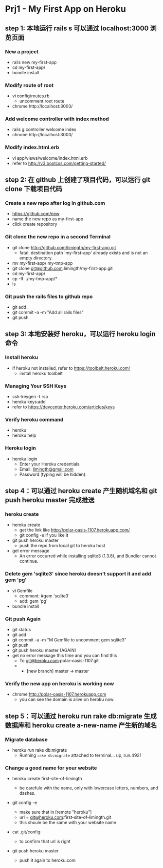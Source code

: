 # Prj1 - My First App on Heroku

step 1: 本地运行 rails s 可以通过 localhost:3000 浏览页面
------------------------------------------------------

### New a project
* rails new my-first-app
* cd my-first-app/
* bundle install

### Modify route of root 
* vi config/routes.rb 
    - uncomment root route
* chrome http://localhost:3000/

### Add welcome controller with index method
* rails g controller welcome index
* chrome http://localhost:3000/

### Modify index.html.erb
* vi app/views/welcome/index.html.erb 
* refer to http://v3.bootcss.com/getting-started/


step 2: 在 github 上创建了项目代码，可以运行 git clone 下载项目代码
------------------------------------------------------

### Create a new repo after log in github.com
* https://github.com/new
* name the new repo as my-first-app
* click create repository

### Git clone the new repo in a second Terminal
* git clone http://github.com/limingth/my-first-app.git
	- fatal: destination path 'my-first-app' already exists and is not an empty directory.
* mv my-first-app/ my-tmp-app
* git clone git@github.com:limingth/my-first-app.git
* cd my-first-app/
* cp -R ../my-tmp-app/* .
* ls

### Git push the rails files to github repo
* git add .
* git commit -a -m "Add all rails files"
* git push


step 3: 本地安装好 heroku，可以运行 heroku login 命令
------------------------------------------------------

### Install heroku
* if heroku not installed, refer to https://toolbelt.heroku.com/
	- install heroku toolbelt

### Managing Your SSH Keys
* ssh-keygen -t rsa
* heroku keys:add
* refer to https://devcenter.heroku.com/articles/keys

### Verify heroku command
* heroku 
* heroku help

### Heroku login
* heroku login 
	- Enter your Heroku credentials.
	- Email: limingth@gmail.com
	- Password (typing will be hidden): 


step 4：可以通过 heroku create 产生随机域名和 git push heroku master 完成推送
------------------------------------------------------

### heroku create
* heroku create
	- get the link like http://polar-oasis-1107.herokuapp.com/
	- git config -e if you like it
* git push heroku master
	- push the repo from local git to heroku host
* get error message
	- An error occurred while installing sqlite3 (1.3.8), and Bundler cannot continue.

### Delete gem 'sqlite3' since heroku doesn't support it and add gem 'pg'
* vi Gemfile
	- comment: #gem 'sqlite3'
	- add: gem 'pg'
* bundle install

### Git push Again
* git status
* git add .
* git commit -a -m "M Gemfile to uncomment gem sqlite3"
* git push 
* git push heroku master (AGAIN)
* get no error message this time and you can find this
	- To git@heroku.com:polar-oasis-1107.git
	- * [new branch]      master -> master

### Verify the new app on heroku is working now
* chrome http://polar-oasis-1107.herokuapp.com
	- you can see the domain is alive on heroku now 


step 5：可以通过 heroku run rake db:migrate 生成数据库和 heroku create a-new-name 产生新的域名
------------------------------------------------------

### Migrate database 
* heroku run rake db:migrate
	- Running `rake db:migrate` attached to terminal... up, run.4921

### Change a good name for your website
* heroku create first-site-of-limingth
	- be carefule with the name, only with lowercase letters, numbers, and dashes.

* git config -e
	- make sure that in [remote "heroku"]
	- url = git@heroku.com:first-site-of-limingth.git
	- this shoule be the same with your website name

* cat .git/config
	- to confirm that url is right 

* git push heroku master 
	- push it again to heroku.com 



	
